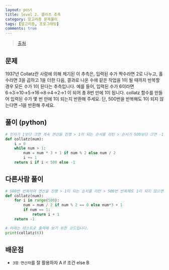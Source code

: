 ```yaml
---
layout: post
title: level 2. 콜라츠 추측
category: 알고리즘 문제풀이
tags: [알고리즘, 프로그래밍]
comments: true
---
```

> [출처](http://tryhelloworld.co.kr/challenge_codes/14#)

## 문제
1937년 Collatz란 사람에 의해 제기된 이 추측은, 입력된 수가 짝수라면 2로 나누고, 홀수라면 3을 곱하고 1을 더한 다음, 결과로 나온 수에 같은 작업을 1이 될 때까지 반복할 경우 모든 수가 1이 된다는 추측입니다. 예를 들어, 입력된 수가 6이라면 6→3→10→5→16→8→4→2→1 이 되어 총 8번 만에 1이 됩니다. collatz 함수를 만들어 입력된 수가 몇 번 만에 1이 되는지 반환해 주세요. 단, 500번을 반복해도 1이 되지 않는다면 –1을 반환해 주세요.

## 풀이 (python)
```python
# 인자가 1보다 크면 계속 연산을 진행 > 1이 되는 순서를 리턴 > 순서가 500보다 크면 -1 리턴
def collatz(num):
    i = 0
    while num > 1:
        num = num * 3 + 1 if num % 2 else num / 2
        i += 1
    return i if i < 500 else -1
```

## 다른사람 풀이
```python
# 500번 반복하여 연산을 진행 > 1이 되는 순서를 리턴 > 500번 반복해도 1이 되지 않으면 -1 리턴
def collatz(num):
    for i in range(500):
        num = num / 2 if num % 2 == 0 else num*3 + 1
        if num == 1:
            return i + 1
    return -1

# 아래는 테스트로 출력해 보기 위한 코드입니다.
print(collatz(6))
```

## 배운점
- `3항 연산자`를 잘 활용하자 A if 조건 else B
